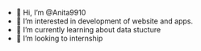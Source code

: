 - 👋 Hi, I’m @Anita9910
- 👀 I’m interested in development of website and apps.
- 🌱 I’m currently learning about data stucture
- 💞️ I’m looking to internship
